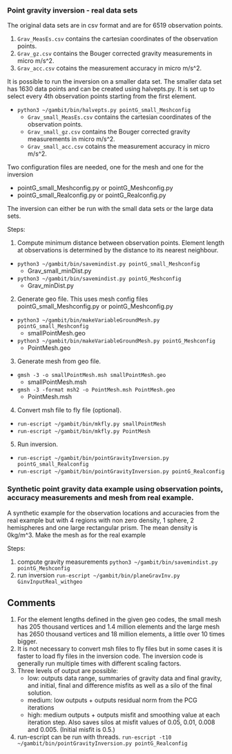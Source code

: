 ### Point gravity inversion - real data sets
The original data sets are in csv format and are for 6519 observation points.
1. `Grav_MeasEs.csv` contains the cartesian coordinates of the observation points.
2. `Grav_gz.csv` contains the Bouger corrected gravity measurements in micro m/s^2.
3. `Grav_acc.csv` cotains the measurement accuracy in micro m/s^2.

It is possible to run the inversion on a smaller data set.  The smaller data set has 1630 data points and can be created using halvepts.py.  It is set up to select every 4th observation points starting from the first element.
 - `python3 ~/gambit/bin/halvepts.py pointG_small_Meshconfig`
    * `Grav_small_MeasEs.csv` contains the cartesian coordinates of the observation points.
    * `Grav_small_gz.csv` contains the Bouger corrected gravity measurements in micro m/s^2.
    * `Grav_small_acc.csv` cotains the measurement accuracy in micro m/s^2.

Two configuration files are needed, one for the mesh and one for the inversion
- pointG_small_Meshconfig.py or pointG_Meshconfig.py
- pointG_small_Realconfig.py or pointG_Realconfig.py

The inversion can either be run with the small data sets or the large data sets. 

Steps:
1. Compute minimum distance between observation points. Element length at observations is determined by the distance to its nearest neighbour.
 - `python3 ~/gambit/bin/savemindist.py pointG_small_Meshconfig`
      * Grav_small_minDist.py
 - `python3 ~/gambit/bin/savemindist.py pointG_Meshconfig`
      * Grav_minDist.py
2. Generate geo file.  This uses mesh config files pointG_small_Meshconfig.py or pointG_Meshconfig.py
 - `python3 ~/gambit/bin/makeVariableGroundMesh.py pointG_small_Meshconfig`
      * smallPointMesh.geo
 - `python3 ~/gambit/bin/makeVariableGroundMesh.py pointG_Meshconfig`
      * PointMesh.geo
3. Generate mesh from geo file.
 - `gmsh -3 -o smallPointMesh.msh smallPointMesh.geo`
      * smallPointMesh.msh
 - `gmsh -3 -format msh2 -o PointMesh.msh PointMesh.geo`
      * PointMesh.msh
4. Convert msh file to fly file (optional).
 - `run-escript ~/gambit/bin/mkfly.py smallPointMesh`
 - `run-escript ~/gambit/bin/mkfly.py PointMesh`
5. Run inversion.
 - `run-escript ~/gambit/bin/pointGravityInversion.py pointG_small_Realconfig`
 - `run-escript ~/gambit/bin/pointGravityInversion.py pointG_Realconfig`
  
### Synthetic point gravity data example using observation points, accuracy measurements and mesh from real example.
A synthetic example for the observation locations and accuracies from the real example but with 4 regions with non zero density, 1 sphere, 2 hemispheres and one large rectangular prism.  The mean density is 0kg/m^3.  Make the mesh as for the real example
  
Steps:
1. compute gravity measurements
`python3 ~/gambit/bin/savemindist.py pointG_Meshconfig`
2. run inversion
`run-escript ~/gambit/bin/planeGravInv.py GinvInputReal_withgeo`

## Comments
1. For the element lengths defined in the given geo codes, the small mesh has 205 thousand vertices and 1.4 million elements and the large mesh has 2650 thousand vertices and 18 million elements, a little over 10 times bigger.
2. It is not necessary to convert msh files to fly files but in some cases it is faster to load fly files in the inversion code.  The inversion code is generally run multiple times with different scaling factors.
3. Three levels of output are possible:
    + low: outputs data range, summaries of gravity data and final gravity, and initial, final and difference misfits as well as a silo of the final solution.
    + medium: low outputs + outputs residual norm from the PCG iterations
    + high: medium outputs + outputs misfit and smoothing value at each iteration step.  Also saves silos at misfit values of 0.05, 0.01, 0.008 and 0.005.  (Initial misfit is 0.5.)
4. run-escript can be run with threads.   `run-escript -t10 ~/gambit/bin/pointGravityInversion.py pointG_Realconfig`


